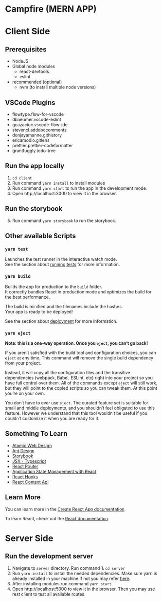 # Campfire (MERN APP)

# Client Side

## Prerequisites

- NodeJS
- Global node modules
  - react-devtools
  - eslint
- recommended (optional)
  - nvm (to install multiple node versions)

## VSCode Plugins

- flowtype.flow-for-vscode
- dbaeumer.vscode-eslint
- gcazaciuc.vscode-flow-ide
- stevencl.adddoccomments
- donjayamanne.githistory
- ericamodio.gitlens
- prettier.prettier-codeformatter
- gruntfuggly.todo-tree

## Run the app locally

1. `cd client`
2. Run command `yarn install` to install modules
3. Run command `yarn start` to run the app in the development mode.
4. Open http://localhost:3000 to view it in the browser.

## Run the storybook
5. Run command `yarn storybook` to run the storybook.

## Other available Scripts

### `yarn test`

Launches the test runner in the interactive watch mode.\
See the section about [running tests](https://facebook.github.io/create-react-app/docs/running-tests) for more information.

### `yarn build`

Builds the app for production to the `build` folder.\
It correctly bundles React in production mode and optimizes the build for the best performance.

The build is minified and the filenames include the hashes.\
Your app is ready to be deployed!

See the section about [deployment](https://facebook.github.io/create-react-app/docs/deployment) for more information.

### `yarn eject`

**Note: this is a one-way operation. Once you `eject`, you can’t go back!**

If you aren’t satisfied with the build tool and configuration choices, you can `eject` at any time. This command will remove the single build dependency from your project.

Instead, it will copy all the configuration files and the transitive dependencies (webpack, Babel, ESLint, etc) right into your project so you have full control over them. All of the commands except `eject` will still work, but they will point to the copied scripts so you can tweak them. At this point you’re on your own.

You don’t have to ever use `eject`. The curated feature set is suitable for small and middle deployments, and you shouldn’t feel obligated to use this feature. However we understand that this tool wouldn’t be useful if you couldn’t customize it when you are ready for it.

## Something To Learn

- [Atomic Web Design](https://bradfrost.com/blog/post/atomic-web-design/)
- [Ant Design](https://ant.design/docs/react/introduce)
- [Storybook](https://storybook.js.org/docs/react/get-started/introduction)
- [JSX - Typescript](https://www.typescriptlang.org/docs/handbook/jsx.html)
- [React Router](https://reactrouter.com/web/guides/quick-start)
- [Application State Management with React](https://kentcdodds.com/blog/application-state-management-with-react)
- [React Hooks](https://reactjs.org/docs/hooks-reference.html)
- [React Context Api](https://reactjs.org/docs/context.html)

## Learn More

You can learn more in the [Create React App documentation](https://facebook.github.io/create-react-app/docs/getting-started).

To learn React, check out the [React documentation](https://reactjs.org/).

# Server Side

## Run the development server

1. Navigate to `server` directory. Run command 1. `cd server`
2. Run `yarn install` to install the needed dependencies. Make sure yarn is already installed in your machine if not you may refer [here](https://classic.yarnpkg.com/en/docs/install#mac-stable).
3. After installing modules run command `yarn start`.
4. Open [http://localhost:5000](http://localhost:5000) to view it in the browser. Then you may use rest client to test all available routes.
